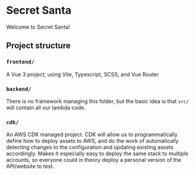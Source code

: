 # Secret Santa
Welcome to Secret Santa!
## Project structure
### `frontend/`
A Vue 3 project, using Vite, Typescript, SCSS, and Vue Router
### `backend/`
There is no framework managing this folder, but the basic idea is that `src/` will contain all our lambda code.
### `cdk/`
An AWS CDK managed project. CDK will allow us to programmatically define how to deploy assets to AWS, and do the work of automatically detecting changes to the configuration and updating existing assets accordingly. 
Makes it especially easy to deploy the same stack to multiple accounts, so everyone could in theory deploy a personal version of the API/website to test.